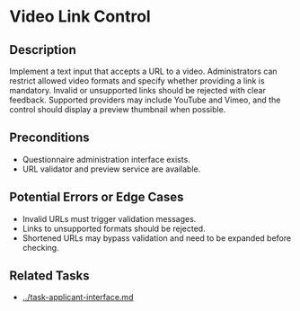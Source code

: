 # Video Link Control

## Description
Implement a text input that accepts a URL to a video. Administrators can restrict allowed video formats and specify whether providing a link is mandatory. Invalid or unsupported links should be rejected with clear feedback. Supported providers may include YouTube and Vimeo, and the control should display a preview thumbnail when possible.

## Preconditions
- Questionnaire administration interface exists.
- URL validator and preview service are available.

## Potential Errors or Edge Cases
- Invalid URLs must trigger validation messages.
- Links to unsupported formats should be rejected.
- Shortened URLs may bypass validation and need to be expanded before checking.

## Related Tasks
- [../task-applicant-interface.md](../task-applicant-interface.md)
